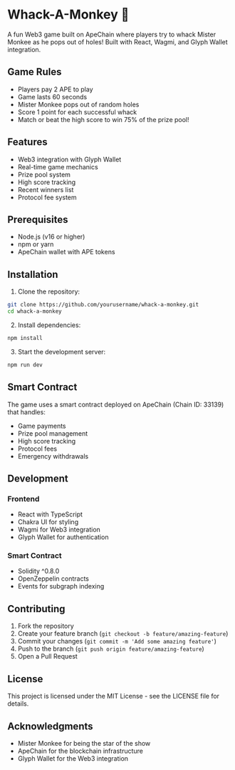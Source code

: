 # Whack-A-Monkey 🐒

A fun Web3 game built on ApeChain where players try to whack Mister Monkee as he pops out of holes! Built with React, Wagmi, and Glyph Wallet integration.

## Game Rules

- Players pay 2 APE to play
- Game lasts 60 seconds
- Mister Monkee pops out of random holes
- Score 1 point for each successful whack
- Match or beat the high score to win 75% of the prize pool!

## Features

- Web3 integration with Glyph Wallet
- Real-time game mechanics
- Prize pool system
- High score tracking
- Recent winners list
- Protocol fee system

## Prerequisites

- Node.js (v16 or higher)
- npm or yarn
- ApeChain wallet with APE tokens

## Installation

1. Clone the repository:
```bash
git clone https://github.com/yourusername/whack-a-monkey.git
cd whack-a-monkey
```

2. Install dependencies:
```bash
npm install
```

3. Start the development server:
```bash
npm run dev
```

## Smart Contract

The game uses a smart contract deployed on ApeChain (Chain ID: 33139) that handles:
- Game payments
- Prize pool management
- High score tracking
- Protocol fees
- Emergency withdrawals

## Development

### Frontend
- React with TypeScript
- Chakra UI for styling
- Wagmi for Web3 integration
- Glyph Wallet for authentication

### Smart Contract
- Solidity ^0.8.0
- OpenZeppelin contracts
- Events for subgraph indexing

## Contributing

1. Fork the repository
2. Create your feature branch (`git checkout -b feature/amazing-feature`)
3. Commit your changes (`git commit -m 'Add some amazing feature'`)
4. Push to the branch (`git push origin feature/amazing-feature`)
5. Open a Pull Request

## License

This project is licensed under the MIT License - see the LICENSE file for details.

## Acknowledgments

- Mister Monkee for being the star of the show
- ApeChain for the blockchain infrastructure
- Glyph Wallet for the Web3 integration 